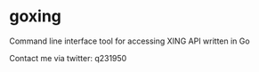 # goxing
Command line interface tool for accessing XING API written in Go

Contact me via twitter: q231950
